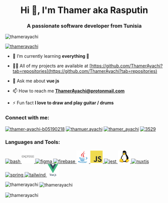 <h1 align="center">Hi 👋, I'm Thamer aka Rasputin</h1>
<h3 align="center">A passionate software developer from Tunisia</h3>

<p align="left"> <img src="https://komarev.com/ghpvc/?username=thamerayachi&label=Profile%20views&color=0e75b6&style=flat" alt="thamerayachi" /> </p>

<p align="left"> <a href="https://github.com/ryo-ma/github-profile-trophy"><img src="https://github-profile-trophy.vercel.app/?username=thamerayachi" alt="thamerayachi" /></a> </p>

- 🌱 I’m currently learning **everything 🤣**

- 👨‍💻 All of my projects are available at [https://github.com/ThamerAyachi?tab=repositories](https://github.com/ThamerAyachi?tab=repositories)

- 💬 Ask me about **vue js**

- 📫 How to reach me **ThamerAyachi@protonmail.com**

- ⚡ Fun fact **I love to draw and play guitar / drums**

<h3 align="left">Connect with me:</h3>
<p align="left">
<a href="https://linkedin.com/in/thamer-ayachi-b05190218" target="blank"><img align="center" src="https://raw.githubusercontent.com/rahuldkjain/github-profile-readme-generator/master/src/images/icons/Social/linked-in-alt.svg" alt="thamer-ayachi-b05190218" height="30" width="40" /></a>
<a href="https://fb.com/thamuer.ayachi" target="blank"><img align="center" src="https://raw.githubusercontent.com/rahuldkjain/github-profile-readme-generator/master/src/images/icons/Social/facebook.svg" alt="thamuer.ayachi" height="30" width="40" /></a>
<a href="https://instagram.com/thamer_ayachi" target="blank"><img align="center" src="https://raw.githubusercontent.com/rahuldkjain/github-profile-readme-generator/master/src/images/icons/Social/instagram.svg" alt="thamer_ayachi" height="30" width="40" /></a>
<a href="https://discord.gg/3529" target="blank"><img align="center" src="https://raw.githubusercontent.com/rahuldkjain/github-profile-readme-generator/master/src/images/icons/Social/discord.svg" alt="3529" height="30" width="40" /></a>
</p>

<h3 align="left">Languages and Tools:</h3>
<p align="left"> <a href="https://www.gnu.org/software/bash/" target="_blank" rel="noreferrer"> <img src="https://www.vectorlogo.zone/logos/gnu_bash/gnu_bash-icon.svg" alt="bash" width="40" height="40"/> </a> <a href="https://expressjs.com" target="_blank" rel="noreferrer"> <img src="https://raw.githubusercontent.com/devicons/devicon/master/icons/express/express-original-wordmark.svg" alt="express" width="40" height="40"/> </a> <a href="https://www.figma.com/" target="_blank" rel="noreferrer"> <img src="https://www.vectorlogo.zone/logos/figma/figma-icon.svg" alt="figma" width="40" height="40"/> </a> <a href="https://firebase.google.com/" target="_blank" rel="noreferrer"> <img src="https://www.vectorlogo.zone/logos/firebase/firebase-icon.svg" alt="firebase" width="40" height="40"/> </a> <a href="https://www.java.com" target="_blank" rel="noreferrer"> <img src="https://raw.githubusercontent.com/devicons/devicon/master/icons/java/java-original.svg" alt="java" width="40" height="40"/> </a> <a href="https://developer.mozilla.org/en-US/docs/Web/JavaScript" target="_blank" rel="noreferrer"> <img src="https://raw.githubusercontent.com/devicons/devicon/master/icons/javascript/javascript-original.svg" alt="javascript" width="40" height="40"/> </a> <a href="https://jestjs.io" target="_blank" rel="noreferrer"> <img src="https://www.vectorlogo.zone/logos/jestjsio/jestjsio-icon.svg" alt="jest" width="40" height="40"/> </a> <a href="https://www.linux.org/" target="_blank" rel="noreferrer"> <img src="https://raw.githubusercontent.com/devicons/devicon/master/icons/linux/linux-original.svg" alt="linux" width="40" height="40"/> </a> <a href="https://nuxtjs.org/" target="_blank" rel="noreferrer"> <img src="https://www.vectorlogo.zone/logos/nuxtjs/nuxtjs-icon.svg" alt="nuxtjs" width="40" height="40"/> </a> <a href="https://spring.io/" target="_blank" rel="noreferrer"> <img src="https://www.vectorlogo.zone/logos/springio/springio-icon.svg" alt="spring" width="40" height="40"/> </a> <a href="https://tailwindcss.com/" target="_blank" rel="noreferrer"> <img src="https://www.vectorlogo.zone/logos/tailwindcss/tailwindcss-icon.svg" alt="tailwind" width="40" height="40"/> </a> <a href="https://vuejs.org/" target="_blank" rel="noreferrer"> <img src="https://raw.githubusercontent.com/devicons/devicon/master/icons/vuejs/vuejs-original-wordmark.svg" alt="vuejs" width="40" height="40"/> </a> </p>

<p><img align="left" src="https://github-readme-stats.vercel.app/api/top-langs?username=thamerayachi&show_icons=true&locale=en&layout=compact" alt="thamerayachi" /></p>

<p>&nbsp;<img align="center" src="https://github-readme-stats.vercel.app/api?username=thamerayachi&show_icons=true&locale=en" alt="thamerayachi" /></p>

<p><img align="center" src="https://github-readme-streak-stats.herokuapp.com/?user=thamerayachi&" alt="thamerayachi" /></p>
